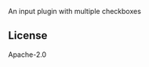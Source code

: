 An input plugin with multiple checkboxes

## License

Apache-2.0

[npm-image]: https://badge.fury.io/js/input-plugin-checkbox.svg
[npm-url]: https://npmjs.org/package/input-plugin-checkbox
[travis-image]: https://travis-ci.org/punchcard-cms/input-plugin-checkbox.svg
[travis-url]: https://travis-ci.org/punchcard-cms/input-plugin-checkbox
[daviddm-image]: https://david-dm.org/punchcard-cms/input-plugin-checkbox.svg?theme=shields.io
[daviddm-url]: https://david-dm.org/punchcard-cms/input-plugin-checkbox
[coveralls-image]: https://coveralls.io/repos/punchcard-cms/input-plugin-checkbox/badge.svg
[coveralls-url]: https://coveralls.io/r/punchcard-cms/input-plugin-checkbox
